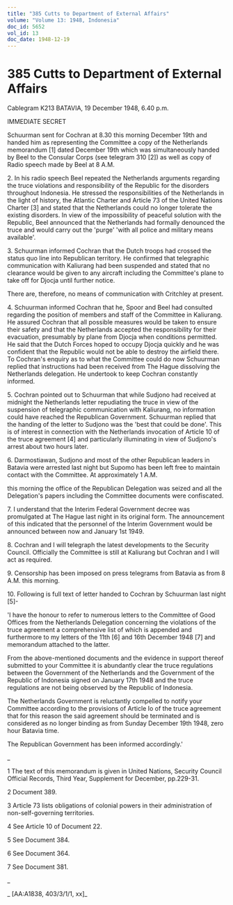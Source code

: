 ```yaml
---
title: "385 Cutts to Department of External Affairs"
volume: "Volume 13: 1948, Indonesia"
doc_id: 5652
vol_id: 13
doc_date: 1948-12-19
---
```


# 385 Cutts to Department of External Affairs

Cablegram K213 BATAVIA, 19 December 1948, 6.40 p.m.

IMMEDIATE SECRET

Schuurman sent for Cochran at 8.30 this morning December 19th and handed him as representing the Committee a copy of the Netherlands memorandum [1] dated December 19th which was simultaneously handed by Beel to the Consular Corps (see telegram 310 [2]) as well as copy of Radio speech made by Beel at 8 A.M.

2\. In his radio speech Beel repeated the Netherlands arguments regarding the truce violations and responsibility of the Republic for the disorders throughout Indonesia. He stressed the responsibilities of the Netherlands in the light of history, the Atlantic Charter and Article 73 of the United Nations Charter [3] and stated that the Netherlands could no longer tolerate the existing disorders. In view of the impossibility of peaceful solution with the Republic, Beel announced that the Netherlands had formally denounced the truce and would carry out the 'purge' 'with all police and military means available'.

3\. Schuurman informed Cochran that the Dutch troops had crossed the status quo line into Republican territory. He confirmed that telegraphic communication with Kaliurang had been suspended and stated that no clearance would be given to any aircraft including the Committee's plane to take off for Djocja until further notice.

There are, therefore, no means of communication with Critchley at present.

4\. Schuurman informed Cochran that he, Spoor and Beel had consulted regarding the position of members and staff of the Committee in Kaliurang. He assured Cochran that all possible measures would be taken to ensure their safety and that the Netherlands accepted the responsibility for their evacuation, presumably by plane from Djocja when conditions permitted. He said that the Dutch Forces hoped to occupy Djocja quickly and he was confident that the Republic would not be able to destroy the airfield there. To Cochran's enquiry as to what the Committee could do now Schuurman replied that instructions had been received from The Hague dissolving the Netherlands delegation. He undertook to keep Cochran constantly informed.

5\. Cochran pointed out to Schuurman that while Sudjono had received at midnight the Netherlands letter repudiating the truce in view of the suspension of telegraphic communication with Kaliurang, no information could have reached the Republican Government. Schuurman replied that the handing of the letter to Sudjono was the 'best that could be done'. This is of interest in connection with the Netherlands invocation of Article 10 of the truce agreement [4] and particularly illuminating in view of Sudjono's arrest about two hours later.

6\. Darmostiawan, Sudjono and most of the other Republican leaders in Batavia were arrested last night but Supomo has been left free to maintain contact with the Committee. At approximately 1 A.M.

this morning the office of the Republican Delegation was seized and all the Delegation's papers including the Committee documents were confiscated.

7\. I understand that the Interim Federal Government decree was promulgated at The Hague last night in its original form. The announcement of this indicated that the personnel of the Interim Government would be announced between now and January 1st 1949.

8\. Cochran and I will telegraph the latest developments to the Security Council. Officially the Committee is still at Kaliurang but Cochran and I will act as required.

9\. Censorship has been imposed on press telegrams from Batavia as from 8 A.M. this morning.

10\. Following is full text of letter handed to Cochran by Schuurman last night [5]-

'I have the honour to refer to numerous letters to the Committee of Good Offices from the Netherlands Delegation concerning the violations of the truce agreement a comprehensive list of which is appended and furthermore to my letters of the 11th [6] and 16th December 1948 [7] and memorandum attached to the latter.

From the above-mentioned documents and the evidence in support thereof submitted to your Committee it is abundantly clear the truce regulations between the Government of the Netherlands and the Government of the Republic of Indonesia signed on January 17th 1948 and the truce regulations are not being observed by the Republic of Indonesia.

The Netherlands Government is reluctantly compelled to notify your Committee according to the provisions of Article Io of the truce agreement that for this reason the said agreement should be terminated and is considered as no longer binding as from Sunday December 19th 1948, zero hour Batavia time.

The Republican Government has been informed accordingly.'

_

1 The text of this memorandum is given in United Nations, Security Council Official Records, Third Year, Supplement for December, pp.229-31.

2 Document 389.

3 Article 73 lists obligations of colonial powers in their administration of non-self-governing territories.

4 See Article 10 of Document 22.

5 See Document 384.

6 See Document 364.

7 See Document 381.

_

_ [AA:A1838, 403/3/1/1, xx]_

